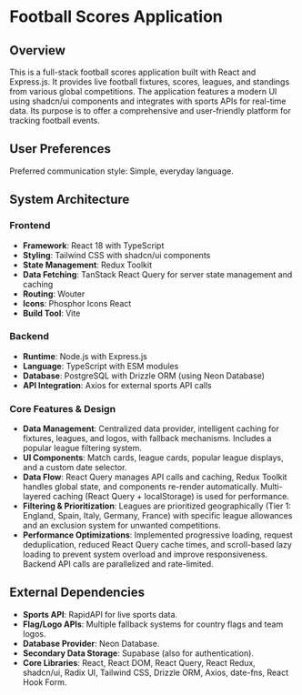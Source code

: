 # Football Scores Application

## Overview

This is a full-stack football scores application built with React and Express.js. It provides live football fixtures, scores, leagues, and standings from various global competitions. The application features a modern UI using shadcn/ui components and integrates with sports APIs for real-time data. Its purpose is to offer a comprehensive and user-friendly platform for tracking football events.

## User Preferences

Preferred communication style: Simple, everyday language.

## System Architecture

### Frontend
- **Framework**: React 18 with TypeScript
- **Styling**: Tailwind CSS with shadcn/ui components
- **State Management**: Redux Toolkit
- **Data Fetching**: TanStack React Query for server state management and caching
- **Routing**: Wouter
- **Icons**: Phosphor Icons React
- **Build Tool**: Vite

### Backend
- **Runtime**: Node.js with Express.js
- **Language**: TypeScript with ESM modules
- **Database**: PostgreSQL with Drizzle ORM (using Neon Database)
- **API Integration**: Axios for external sports API calls

### Core Features & Design
- **Data Management**: Centralized data provider, intelligent caching for fixtures, leagues, and logos, with fallback mechanisms. Includes a popular league filtering system.
- **UI Components**: Match cards, league cards, popular league displays, and a custom date selector.
- **Data Flow**: React Query manages API calls and caching, Redux Toolkit handles global state, and components re-render automatically. Multi-layered caching (React Query + localStorage) is used for performance.
- **Filtering & Prioritization**: Leagues are prioritized geographically (Tier 1: England, Spain, Italy, Germany, France) with specific league allowances and an exclusion system for unwanted competitions.
- **Performance Optimizations**: Implemented progressive loading, request deduplication, reduced React Query cache times, and scroll-based lazy loading to prevent system overload and improve responsiveness. Backend API calls are parallelized and rate-limited.

## External Dependencies

- **Sports API**: RapidAPI for live sports data.
- **Flag/Logo APIs**: Multiple fallback systems for country flags and team logos.
- **Database Provider**: Neon Database.
- **Secondary Data Storage**: Supabase (also for authentication).
- **Core Libraries**: React, React DOM, React Query, React Redux, shadcn/ui, Radix UI, Tailwind CSS, Drizzle ORM, Axios, date-fns, React Hook Form.